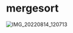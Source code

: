 # mergesort
![IMG_20220814_120713](https://user-images.githubusercontent.com/111107920/184522092-62e9515b-3c59-4e2c-b05f-d950858d8132.jpg)
